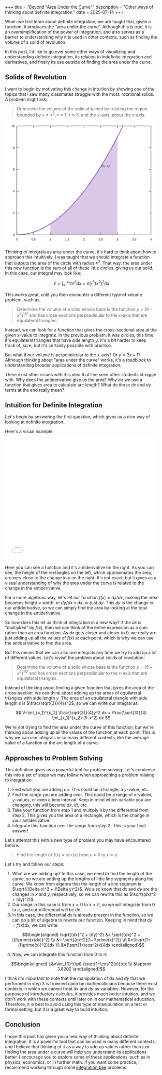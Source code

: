 +++
title = "Beyond \"Area Under the Curve\""
description = "Other ways of thinking about definite integration."
date = 2025-07-14
+++

When we first learn about definite integration, we are taught that, given a function, it produces the “area under the curve”. Although this is true, it is an oversimplification of the power of integration, and also serves as a barrier to understanding why it is used in other contexts, such as finding the volume of a solid of revolution.

In this post, I'd like to go over some other ways of visualizing and understanding definite integration, its relation to indefinite integration and derivatives, and finally its use outside of finding the area under the curve.

## Solids of Revolution

I want to begin by motivating this change in intuition by showing one of the topics that I saw many classmates struggle with the most: rotational solids. A problem might ask,

> Determine the volume of the solid obtained by rotating the region bounded by $y=x^2, x=1,x=3,$ and the $x$-axis, about the $x$-axis.

<img class="invert" src="/integration/graph1.svg">

Thinking of integrals as area under the curve, it's hard to think about how to approach this intuitively. I was taught that we should integrate a function that outputs the area of the circle with radius $x^2$. That way, the area under this new function is the sum of all of these little circles, giving us our solid. In this case, our integral may look like:

$$ V=\int_{x_1}^{x_2} \pi r^2 dx =\pi \int_{1}^{3} (x^2)^2 dx $$

This works great, until you then encounter a different type of volume problem, such as,

> Determine the volume of a solid whose base is the function $y=(9-x^2)^{1/2}$ and has cross-sections perpendicular to the $x$-axis that are equilateral triangles.

Instead, we can look for a function that gives the cross-sectional area at the given $x$-value to integrate. In the previous problem, it was circles, this time it's equilateral triangles that have side length $y$. It's a bit harder to keep track of, sure, but it's certainly possible with practice.

But what if our volume is perpendicular to the x-axis? Or $y=3x+1$? Although thinking about "area under the curve" works, it's a roadblock to understanding broader applications of definite integration.

There exist other issues with this idea that I've seen other students struggle with. Why does the antiderivative give us the area? Why do we use a function that gives area to calculate arc length? What do those $dx$ and $dy$ terms at the end really mean?

## Intuition for Definite Integration

Let's begin by answering the first question, which gives us a nice way of looking at definite integration.

Here's a visual example:

<iframe class="invert" src="/integration/graph2.html" width="100%" height="400px" style="border:0;"></iframe>

Here you can see a function and it's antiderivative on the right. As you can see, the height of the rectangles on the left, which approximates the area, are very close to the change in $y$ on the right. It's not exact, but it gives us a visual understanding of why the area under the curve is related to the change in the antiderivative.

For a more algebraic way, let's let our function $f(x)=dy/dx$, making the area becomes height $\times$ width, or $dy/dx \times dx$, or just $dy$. This $dy$ is the change in our antiderivative, so we can simply find the area by looking at the total change in the antiderivative.

So how does this let us think of integration in a new way? If the $dx$ is “multiplied” by $f(x)$, then we can think of the entire expression as a sum rather than an area function. As $dx$ gets closer and closer to 0, we really are just adding up all the values of $f(x)$ at each point, which is why we can use the antiderivative to find the area.

But this means that we can also use integrals any time we try to add up a lot of different values. Let's revisit the problem about solids of revolution:

> Determine the volume of a solid whose base is the function $y=(9-x^2)^{1/2}$ and has cross-sections perpendicular to the $x$-axis that are equilateral triangles.

Instead of thinking about finding a given function that gives the area of the cross-section, we can think about adding up the areas of equilateral triangles with side length $y$. The area of an equilateral triangle with side length $s$ is $\frac{\sqrt{3}}{4}s^2$, so we can write our integral as:

$$ V=\int_{x_1}^{x_2} \frac{\sqrt{3}}{4}y^2 dx = \frac{\sqrt{3}}{4} \int_{x_1}^{x_2} (9-x^2) dx $$

We're not trying to find the area under the curve of this function, but we're thinking about adding up all the values of the function at each point. This is why we can use integrals in so many different contexts, like the average value of a function or the arc length of a curve.

## Approaches to Problem Solving

This definition gives us a powerful tool for problem solving. Let's condense this into a set of steps we may follow when approaching a problem relating to integration:

1. Find what you are adding up. This could be a triangle, a $y$-value, etc.
2. Find the range you are adding over. This could be a range of $x$-values, $y$-values, or even a time interval. Keep in mind which variable you are changing, this will become $dx$, $dt$, etc.
3. Take your function from step 1 and multiply it by the differential from step 2. This gives you the area of a rectangle, which is the change in your antiderivative.
4. Integrate this function over the range from step 2. This is your final answer!

Let's attempt this with a new type of problem you may have encountered before.

> Find the length of $f(x)=\sin(x)$ from $x=0$ to $x=\pi$.

Let's try and follow our steps:

1. What are we adding up? In this case, we need to find the length of the curve, so we are adding up the lengths of little line segments along the curve. We know from algebra that the length of a line segment is $\sqrt{(\Delta x)^2 + (\Delta y)^2}$. We also know that $dx$ and $dy$ are the changes in $x$ and $y$, respectively, so we can rewrite this as $\sqrt{(dx)^2 + (dy)^2}$.
2. Our range in this case is from $x=0$ to $x=\pi$, so we will integrate from 0 to $\pi$, and our differential will be $dx$.
3. In this case, the differential $dx$ is already present in the function, so we can do a bit of algebra to rewrite our function. Keeping in mind that $dy = f\prime(x)dx$, we can write:

$$\begin{aligned}
\sqrt{{dx}^2 + {dy}^2} &= \sqrt{{dx}^2 + {(f\prime(x)dx)}^2} \\\ 
&= \sqrt{{dx^2}(1+f\prime(x)^2)} \\\ 
&=(\sqrt{1+{f\prime(x)}^2})dx \\\ 
&=(\sqrt{1+\cos^2(x)})dx
\end{aligned}$$

4. Now, we can integrate this function from 0 to $\pi$:

$$\begin{aligned}
L&=\int_{0}^{\pi} (\sqrt{1+\cos^2(x)})dx \\\ 
&\approx 3.8202
\end{aligned}$$

I think it's important to note that the manipulation of $dx$ and $dy$ that we performed in step 3 is frowned upon by mathematicians because there exist contexts in which we cannot treat $dx$ and $dy$ as variables. However, for the purposes of introductory calculus, it provides much better intuition, and we don't work with these contexts until later on in our mathematical education. Therefore, it is best to avoid using this type of manipulation on a test or formal setting, but it is a great way to build intuition.


## Conclusion

I hope this post has given you a new way of thinking about definite integration. It is a powerful tool that can be used in many different contexts, and I believe that thinking of it as a way to add up values rather than just finding the area under a curve will help you understand its applications better. I encourage you to explore some of these applications, such as in physics, economics, or in further math. If you want some practice, I recommend working through some [integration bee](https://math.mit.edu/~yyao1/pdf/qualifying_round_2025_test.pdf) problems.